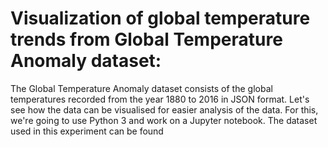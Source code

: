 # Visualization of global temperature trends from Global Temperature Anomaly dataset:
The Global Temperature Anomaly dataset consists of the global temperatures recorded from the year 1880 to 2016 in JSON format. 
Let's see how the data can be visualised for easier analysis of the data. 
For this, we're going to use Python 3 and work on a Jupyter notebook.
The dataset used in this experiment can be found 

